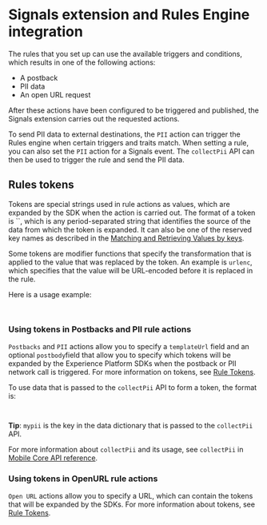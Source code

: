 # Signals extension and Rules Engine integration

The rules that you set up can use the available triggers and conditions, which results in one of the following actions:

* A postback
* PII data
* An open URL request

After these actions have been configured to be triggered and published, the Signals extension carries out the requested actions.

To send PII data to external destinations, the `PII` action can trigger the Rules engine when certain triggers and traits match. When setting a rule, you can also set the `PII` action for a Signals event. The `collectPii` API can then be used to trigger the rule and send the PII data.

## Rules tokens  <a id="rules-tokens"></a>

Tokens are special strings used in rule actions as values, which are expanded by the SDK when the action is carried out. The format of a token is \`\`, which is any period-separated string that identifies the source of the data from which the token is expanded. It can also be one of the reserved key names as described in the [Matching and Retrieving Values by keys](https://aep-sdks.gitbook.io/docs/using-mobile-extensions/mobile-core/rules-engine#matching-and-retrieving-values-by-keys).

Some tokens are modifier functions that specify the transformation that is applied to the value that was replaced by the token. An example is `urlenc`, which specifies that the value will be URL-encoded before it is replaced in the rule.

Here is a usage example:

```text
​
```

### Using tokens in Postbacks and PII rule actions  <a id="using-tokens-in-postbacks-and-pii-rule-actions"></a>

`Postbacks` and `PII` actions allow you to specify a `templateUrl` field and an optional `postbody`field that allow you to specify which tokens will be expanded by the Experience Platform SDKs when the postback or PII network call is triggered. For more information on tokens, see [Rule Tokens](https://aep-sdks.gitbook.io/docs/using-mobile-extensions/mobile-core/signals/signals-extension-and-rules-engine-integration#rules-tokens).

To use data that is passed to the `collectPii` API to form a token, the format is:

```text
​
```

**Tip**: `mypii` is the key in the data dictionary that is passed to the `collectPii` API.

For more information about `collectPii` and its usage, see `collectPii` in [Mobile Core API reference](https://aep-sdks.gitbook.io/docs/~/edit/drafts/-LbTmxizQnkdvn7eot_p/using-mobile-extensions/mobile-core/mobile-core-api-reference).

### Using tokens in OpenURL rule actions  <a id="using-tokens-in-openurl-rule-actions"></a>

`Open URL` actions allow you to specify a URL, which can contain the tokens that will be expanded by the SDKs. For more information about tokens, see [Rule Tokens](https://aep-sdks.gitbook.io/docs/using-mobile-extensions/mobile-core/signals/signals-extension-and-rules-engine-integration#rules-tokens).

